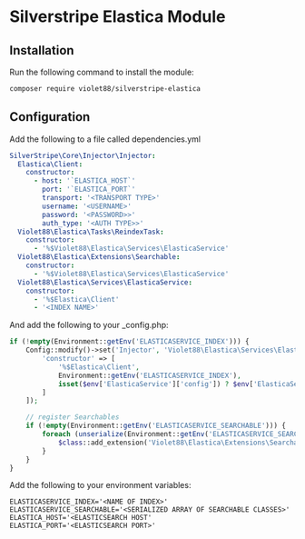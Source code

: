 # Silverstripe Elastica Module

## Installation
Run the following command to install the module:
```bash
composer require violet88/silverstripe-elastica
```


## Configuration
Add the following to a file called dependencies.yml
```yaml
SilverStripe\Core\Injector\Injector:
  Elastica\Client:
    constructor:
      - host: '`ELASTICA_HOST`'
        port: '`ELASTICA_PORT`'
        transport: '<TRANSPORT TYPE>'
        username: '<USERNAME>'
        password: '<PASSWORD>>'
        auth_type: '<AUTH TYPE>>'
  Violet88\Elastica\Tasks\ReindexTask:
    constructor:
      - '%$Violet88\Elastica\Services\ElasticaService'
  Violet88\Elastica\Extensions\Searchable:
    constructor:
      - '%$Violet88\Elastica\Services\ElasticaService'
  Violet88\Elastica\Services\ElasticaService:
    constructor:
      - '%$Elastica\Client'
      - '<INDEX NAME>'
```
And add the following to your _config.php:
```php
if (!empty(Environment::getEnv('ELASTICASERVICE_INDEX'))) {
    Config::modify()->set('Injector', 'Violet88\Elastica\Services\ElasticaService', [
        'constructor' => [
            '%$Elastica\Client',
            Environment::getEnv('ELASTICASERVICE_INDEX'),
            isset($env['ElasticaService']['config']) ? $env['ElasticaService']['config'] : null
        ]
    ]);

    // register Searchables
    if (!empty(Environment::getEnv('ELASTICASERVICE_SEARCHABLE'))) {
        foreach (unserialize(Environment::getEnv('ELASTICASERVICE_SEARCHABLE')) as $class) {
            $class::add_extension('Violet88\Elastica\Extensions\Searchable');
        }
    }
}
```
Add the following to your environment variables:
```dotenv
ELASTICASERVICE_INDEX='<NAME OF INDEX>'
ELASTICASERVICE_SEARCHABLE='<SERIALIZED ARRAY OF SEARCHABLE CLASSES>'
ELASTICA_HOST='<ELASTICSEARCH HOST'
ELASTICA_PORT='<ELASTICSEARCH PORT>'
```

